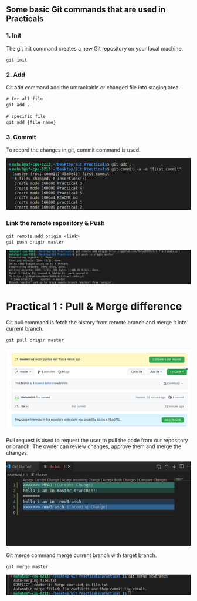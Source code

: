 ## Some basic Git commands that are used in Practicals

### 1. Init 
  The git init command creates a new Git repository on your local machine. 
```
git init
```
### 2. Add
Git add command add the untrackable or changed file into staging area.

```
# for all file
git add .

# specific file
git add {file name}
```
### 3. Commit

To record the changes in git, commit command is used.

<img src="./images/commit.png">

### Link the remote repository & Push
   
```
git remote add origin <link>
git push origin master
```

<img src="./images/Link remote and push.png">

# Practical 1 : Pull & Merge difference
Git pull command is fetch the history from remote branch and merge it into current branch. 
    
```
git pull origin master
```

<img src="./images/p1/1.png">


Pull request is used to request the user to pull the code from our repository or branch.
The owner can review changes, approve them and merge the changes.

<img src="./images/p1/2.png">

Git merge command merge current branch with target branch.

    
```
git merge master
```

<img src="./images/p1/3.png">

